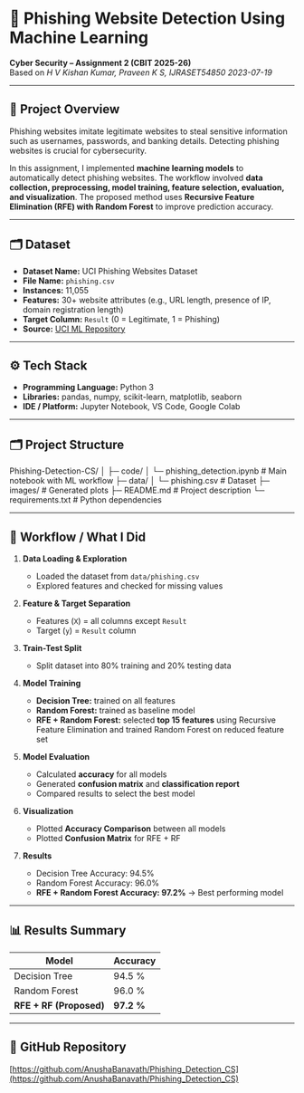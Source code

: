 # 🎯 Phishing Website Detection Using Machine Learning

**Cyber Security – Assignment 2 (CBIT 2025-26)**  
Based on *H V Kishan Kumar, Praveen K S, IJRASET54850 2023-07-19*

---

## 📌 Project Overview

Phishing websites imitate legitimate websites to steal sensitive information such as usernames, passwords, and banking details. Detecting phishing websites is crucial for cybersecurity.  

In this assignment, I implemented **machine learning models** to automatically detect phishing websites. The workflow involved **data collection, preprocessing, model training, feature selection, evaluation, and visualization**. The proposed method uses **Recursive Feature Elimination (RFE) with Random Forest** to improve prediction accuracy.

---

## 🗂 Dataset

- **Dataset Name:** UCI Phishing Websites Dataset  
- **File Name:** `phishing.csv`  
- **Instances:** 11,055  
- **Features:** 30+ website attributes (e.g., URL length, presence of IP, domain registration length)  
- **Target Column:** `Result` (0 = Legitimate, 1 = Phishing)  
- **Source:** [UCI ML Repository](https://archive.ics.uci.edu/ml/datasets/Phishing+Websites)

---

## ⚙️ Tech Stack

- **Programming Language:** Python 3  
- **Libraries:** pandas, numpy, scikit-learn, matplotlib, seaborn  
- **IDE / Platform:** Jupyter Notebook, VS Code, Google Colab  

---

## 🗂 Project Structure
Phishing-Detection-CS/
│
├─ code/
│ └─ phishing_detection.ipynb # Main notebook with ML workflow
├─ data/
│ └─ phishing.csv # Dataset
├─ images/ # Generated plots
├─ README.md # Project description
└─ requirements.txt # Python dependencies

---

## 🚀 Workflow / What I Did

1. **Data Loading & Exploration**  
   - Loaded the dataset from `data/phishing.csv`  
   - Explored features and checked for missing values  

2. **Feature & Target Separation**  
   - Features (`X`) = all columns except `Result`  
   - Target (`y`) = `Result` column  

3. **Train-Test Split**  
   - Split dataset into 80% training and 20% testing data  

4. **Model Training**  
   - **Decision Tree:** trained on all features  
   - **Random Forest:** trained as baseline model  
   - **RFE + Random Forest:** selected **top 15 features** using Recursive Feature Elimination and trained Random Forest on reduced feature set  

5. **Model Evaluation**  
   - Calculated **accuracy** for all models  
   - Generated **confusion matrix** and **classification report**  
   - Compared results to select the best model  

6. **Visualization**  
   - Plotted **Accuracy Comparison** between all models  
   - Plotted **Confusion Matrix** for RFE + RF 

7. **Results**  
   - Decision Tree Accuracy: 94.5%  
   - Random Forest Accuracy: 96.0%  
   - **RFE + Random Forest Accuracy: 97.2%** → Best performing model  

---

## 📊 Results Summary

| Model                   | Accuracy   |
|-------------------------|-----------|
| Decision Tree           | 94.5 %    |
| Random Forest           | 96.0 %    |
| **RFE + RF (Proposed)** | **97.2 %** |


---

## 🔗 GitHub Repository

[https://github.com/AnushaBanavath/Phishing_Detection_CS](https://github.com/AnushaBanavath/Phishing_Detection_CS)


